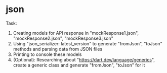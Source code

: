 # json

Task: 
1. Creating models for API response in "mockResponse1.json", "mockResponse2.json", "mockResponse3.json"
2. Using "json_serializer: latest_version" to generate "fromJson", "toJson" methods and parsing data from JSON files
3. Printing to console these models
4. (Optional): Researching about "https://dart.dev/language/generics", create a generic class and generate "fromJson", "toJson" for it
